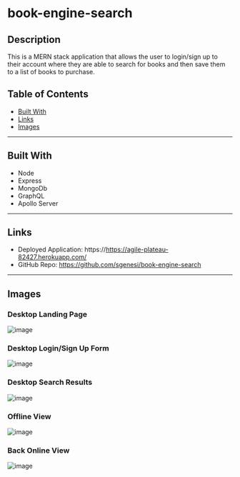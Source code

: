 # book-engine-search

## Description

This is a MERN stack application that allows the user to login/sign up to their account where they are able to search for books and then save them to a list of books to purchase.

## Table of Contents
* [Built With](#built-with)
* [Links](#links)
* [Images](#images)
---

## Built With

* Node
* Express
* MongoDb
* GraphQL
* Apollo Server
---

## Links
* Deployed Application: https://https://agile-plateau-82427.herokuapp.com/
* GitHub Repo: https://github.com/sgenesi/book-engine-search
---

## Images

### Desktop Landing Page
![image](https://user-images.githubusercontent.com/71858457/116818670-d6c25180-ab29-11eb-8d1e-80a301f1c8f2.png)

### Desktop Login/Sign Up Form
![image](https://user-images.githubusercontent.com/71858457/116818710-f5c0e380-ab29-11eb-8736-5ee77e3bd8fc.png)

### Desktop Search Results
![image](https://user-images.githubusercontent.com/71858457/116818745-33257100-ab2a-11eb-9727-15fa7be9a7c7.png)

### Offline View
![image](https://user-images.githubusercontent.com/71858457/112768427-5021ce00-8fd9-11eb-9ded-60fb1e8955de.png)

### Back Online View
![image](https://user-images.githubusercontent.com/71858457/112768432-53b55500-8fd9-11eb-964b-4dfc2d59239b.png)
